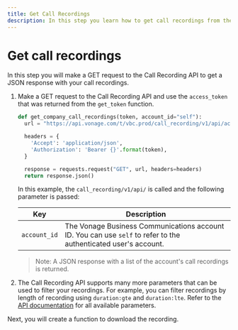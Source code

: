 ```yaml
---
title: Get Call Recordings
description: In this step you learn how to get call recordings from the Call Recording API
---
```


# Get call recordings

In this step you will make a GET request to the Call Recording API to get a JSON response with your call recordings.

1. Make a GET request to the Call Recording API and use the `access_token` that was returned from the `get_token` function. 

    ```python
    def get_company_call_recordings(token, account_id="self"):
      url = "https://api.vonage.com/t/vbc.prod/call_recording/v1/api/accounts/{}/company_call_recordings".format(account_id)

      headers = {
        'Accept': 'application/json',
        'Authorization': 'Bearer {}'.format(token),
      }

      response = requests.request("GET", url, headers=headers)
      return response.json()
    ```

    In this example, the `call_recording/v1/api/` is called and the following parameter is passed:

    | Key | Description |
    | --- | ----------- |
    | `account_id`      | The Vonage Business Communications account ID. You can use `self` to refer to the authenticated user's account. |

    > Note: A JSON response with a list of the account's call recordings is returned.

2. The Call Recording API supports many more parameters that can be used to filter your recordings. For example, you can filter recordings by length of recording using `duration:gte` and `duration:lte`. Refer to the [API documentation](/api/call-recording) for all available parameters.

Next, you will create a function to download the recording.
